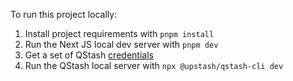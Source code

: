 To run this project locally:

1. Install project requirements with `pnpm install`
2. Run the Next JS local dev server with `pnpm dev`
3. Get a set of QStash [credentials](https://upstash.com/docs/workflow/quickstarts/vercel-nextjs#step-3%3A-configure-environment-variables)
4. Run the QStash local server with `npx @upstash/qstash-cli dev`
